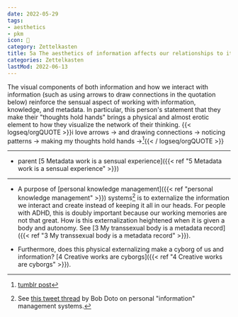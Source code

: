 ```yaml
---
date: 2022-05-29
tags:
- aesthetics
- pkm
icon: 🔖
category: Zettelkasten
title: 5a The aesthetics of information affects our relationships to it
categories: Zettelkasten
lastMod: 2022-06-13
---
```

The visual components of both information and how we interact with information (such as using arrows to draw connections in the quotation below) reinforce the sensual aspect of working with information, knowledge, and metadata.
In particular, this person's statement that they make their "thoughts hold hands" brings a physical and almost erotic element to how they visualize the network of their thinking.
{{< logseq/orgQUOTE >}}i love arrows -> and drawing connections -> noticing patterns -> making my thoughts hold hands ->[^1]{{< / logseq/orgQUOTE >}}

[^1]: [tumblr post](https://oneweekmp3.tumblr.com/post/685517047288004608)

-----

- parent [5 Metadata work is a sensual experience]({{< ref "5 Metadata work is a sensual experience" >}})

-----

- A purpose of [personal knowledge management]({{< ref "personal knowledge management" >}}) systems[^2] is to externalize the information we interact and create instead of keeping it all in our heads. For people with ADHD, this is doubly important because our working memories are not that great. How is this externalization heightened when it is given a body and autonomy. See [3 My transsexual body is a metadata record]({{< ref "3 My transsexual body is a metadata record" >}}).

- Furthermore, does this physical externalizing make a cyborg of us and information? [4 Creative works are cyborgs]({{< ref "4 Creative works are cyborgs" >}}).

[^2]: See [this tweet thread](https://twitter.com/thehighpony/status/1530553147105718275?s=20&t=ybJecLC6rgXwySOhlg0i9g) by Bob Doto on personal "information" management systems.
